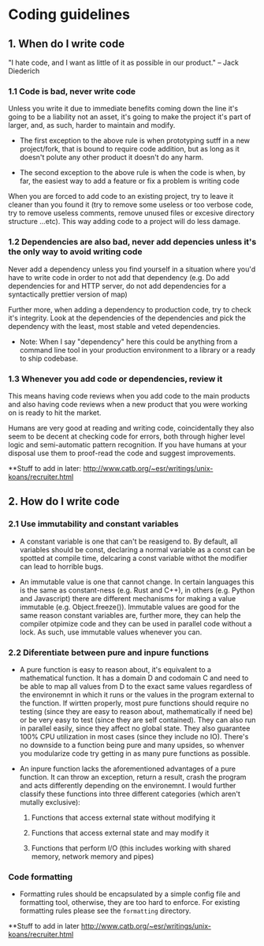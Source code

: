 # Coding guidelines


## 1. When do I write code

"I hate code, and I want as little of it as possible in our product." – Jack Diederich

### 1.1 Code is bad, never write code

Unless you write it due to immediate benefits coming down the line it's going to be a liability not an asset, it's going to make the project it's part of larger, and, as such, harder to maintain and modify.

* The first exception to the above rule is when prototyping sutff in a new project/fork, that is bound to require code addition, but as long as it doesn't polute any other product it doesn't do any harm.

* The second exception to the above rule is when the code is when, by far, the easiest way to add a feature or fix a problem is writing code

When you are forced to add code to an existing project, try to leave it cleaner than you found it (try to remove some useless or too verbose code, try to remove useless comments, remove unused files or excesive directory structure ...etc). This way adding code to a project will do less damage.

### 1.2 Dependencies are also bad, never add depencies unless it's the only way to avoid writing code

Never add a dependency unless you find yourself in a situation where you'd have to write code in order to not add that dependency (e.g. Do add dependencies for and HTTP server, do not add dependencies for a syntactically prettier version of map)

Further more, when adding a dependency to production code, try to check it's integrity. Look at the dependencies of the dependencies and pick the dependency with the least, most stable and veted dependencies.

* Note: When I say "dependency" here this could be anything from a command line tool in your production environment to a library or a ready to ship codebase.

### 1.3 Whenever you add code or dependencies, review it

This means having code reviews when you add code to the main products and also having code reviews when a new product that you were working on is ready to hit the market.

Humans are very good at reading and writing code, coincidentally they also seem to be decent at checking code for errors, both through higher level logic and semi-automatic pattern recognition. If you have humans at your disposal use them to proof-read the code and suggest improvements.




**Stuff to add in later:
http://www.catb.org/~esr/writings/unix-koans/recruiter.html

## 2. How do I write code

### 2.1 Use immutability and constant variables

* A constant variable is one that can't be reasigend to. By default, all variables should be const, declaring a normal variable as a const
can be spotted at compile time, delcaring a const variable withot the modifier can lead to horrible bugs.

* An immutable value is one that cannot change. In certain languages this is the same as constant-ness (e.g. Rust and C++), in others (e.g. Python and Javascript) there are different mechanisms for making a value immutable (e.g. Object.freeze()). Immutable values are good for the same reason constant variables are, further more, they can help the compiler otpimize code and they can be used in parallel code without a lock. As such, use immutable values whenever you can.


### 2.2 Diferentiate between pure and inpure functions

* A pure function is easy to reason about, it's equivalent to a mathematical function. It has a domain D and codomain C and need to be able to map all values from D to the exact same values regardless of the environemnt in which it runs or the values in the program external to the function. If wirtten properly, most pure functions should require no testing (since they are easy to reason about, mathematically if need be) or be very easy to test (since they are self contained). They can also run in parallel easily, since they affect no global state. They also guarantee 100% CPU utilization in most cases (since they include no IO). There's no downside to a function being pure and many upsides, so whenver you modularize code try getting in as many pure functions as possible.

* An inpure function lacks the aforementioned advantages of a pure function. It can throw an exception, return a result, crash the program and acts differently depending on the environemnt. I would further classify these functions into three different categories (which aren't mutally exclusive):
	1. Functions that access external state without modifying it

	2. Functions that access external state and may modify it

	3. Functions that perform I/O (this includes working with shared memory, network memory and pipes)

### Code formatting

* Formatting rules should be encapsulated by a simple config file and formatting tool, otherwise, they are too hard to enforce. For existing formatting rules please see the `formatting` directory.


**Stuff to add in later
http://www.catb.org/~esr/writings/unix-koans/recruiter.html
